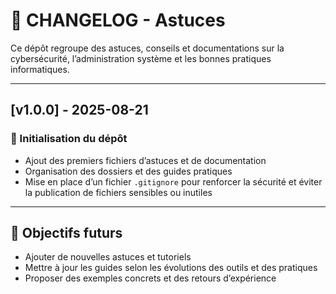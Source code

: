 # 📄 CHANGELOG - Astuces

Ce dépôt regroupe des astuces, conseils et documentations sur la cybersécurité, l’administration système et les bonnes pratiques informatiques.

---

## [v1.0.0] - 2025-08-21

### 🚀 Initialisation du dépôt

- Ajout des premiers fichiers d’astuces et de documentation
- Organisation des dossiers et des guides pratiques
- Mise en place d’un fichier `.gitignore` pour renforcer la sécurité et éviter la publication de fichiers sensibles ou inutiles

---

## 📌 Objectifs futurs

- Ajouter de nouvelles astuces et tutoriels
- Mettre à jour les guides selon les évolutions des outils et des pratiques
- Proposer des exemples concrets et des retours d’expérience
